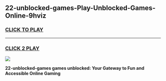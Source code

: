 
## 22-unblocked-games-Play-Unblocked-Games-Online-9hviz
<h3>
<a href="https://premium76.site?title=22-unblocked-games&ref=25A">CLICK TO PLAY</a></h3>
<hr>

<h3>
<a href="https://premium76.site?title=22-unblocked-games&ref=25A">CLICK 2 PLAY</a>
  
</h3>

<a href="https://premium76.site?title=22-unblocked-games&ref=25A"><img src="https://clearcache.store/games.png"></a>


**22-unblocked-games games unblocked: Your Gateway to Fun and Accessible Online Gaming**
